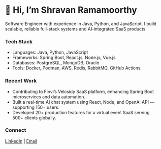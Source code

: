 # 👋 Hi, I’m Shravan Ramamoorthy

Software Engineer with experience in Java, Python, and JavaScript. 
I build scalable, reliable full-stack systems and AI-integrated SaaS products.

<h3>Tech Stack</h3>

- Languages: Java, Python, JavaScript  
- Frameworks: Spring Boot, React.js, Node.js, Vue.js  
- Databases: PostgreSQL, MongoDB, Oracle  
- Tools: Docker, Podman, AWS, Redis, RabbitMQ, GitHub Actions  

<h3>Recent Work</h3>

- Contributing to Finvi’s Velosidy SaaS platform, enhancing Spring Boot microservices and data automation.  
- Built a real-time AI chat system using React, Node, and OpenAI API — supporting 150+ users.  
- Developed 20+ production features for a virtual event SaaS serving 500+ clients globally.  

<h3>Connect</h3>

[LinkedIn](https://www.linkedin.com/in/shravan-ramamoorthy/) | [Email](mailto:ramamoorthyshravan6@gmail.com)
